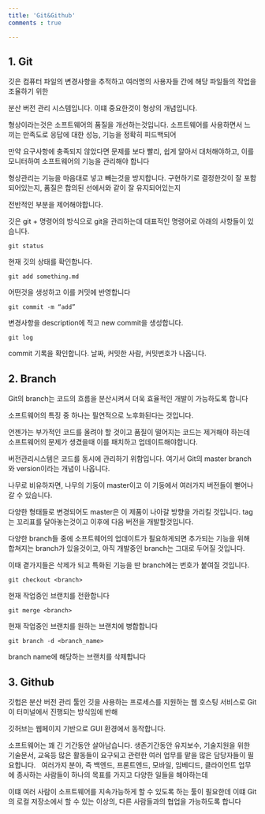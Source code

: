 ```yaml
---
title: 'Git&Github'
comments : true

---
```

## 1. Git
깃은 컴퓨터 파일의 변경사항을 추적하고 여러명의 사용자들 간에 해당 파일들의 작업을 조율하기 위한

분산 버전 관리 시스템입니다. 이떄 중요한것이 형상의 개념입니다.

형상이라는것은 소프트웨어의 품질을 개선하는것입니다.  소프트웨어를 사용하면서 느끼는 만족도로 응답에 대한 성능, 기능을 정확히 피드백되어 

만약 요구사항에 충족되지 않았다면  문제를 보다 빨리, 쉽게 알아서 대처해야하고, 이를 모니터하여 소프트웨어의 기능을 관리해야 합니다

형상관리는 기능을 마음대로 넣고 빼는것을 방지합니다. 구현하기로 결정한것이 잘 포함되어있는지, 품질은 합의된 선에서와 같이 잘 유지되어있는지

전반적인 부분을 제어해야합니다.

깃은 git + 명령어의 방식으로 git을 관리하는데 대표적인 명령어로 아래의 사항들이 있습니다.


`git status`

현재 깃의 상태를 확인합니다.

`git add something.md`

어떤것을 생성하고 이를 커밋에 반영합니다

`git commit -m “add”`

변경사항을 description에 적고 new commit을 생성합니다.

`git log`

commit 기록을 확인합니다. 날짜, 커밋한 사람, 커밋번호가 나옵니다.

## 2. Branch

Git의 branch는 코드의 흐름을 분산시켜서 더욱 효율적인 개발이 가능하도록 합니다


소프트웨어의 특징 중 하나는 필연적으로 노후화된다는 것입니다.

언젠가는 부가적인 코드를 올려야 할 것이고 품질이 떨어지는 코드는 제거해야 하는데 소프트웨어의 문제가 생겼을때 이를 패치하고 업데이트해야합니다.

버전관리시스템은 코드를 동시에 관리하기 위함입니다. 여기서 Git의 master branch 와 version이라는 개념이 나옵니다.

나무로 비유하자면, 나무의 기둥이 master이고 이 기둥에서 여러가지 버전들이 뻗어나갈 수 있습니다. 

다양한 형태들로 변경되어도 master은 이 제품이 나아갈 방향을 가리킬 것입니다. tag는 꼬리표를 달아놓는것이고 이후에 다음 버전을 개발할것입니다. 

다양한 branch들 중에 소프트웨어의 업데이트가 필요하게되면 추가되는 기능을 위해 합쳐지는 branch가 있을것이고, 아직 개발중인 branch는 그대로 두어질 것입니다. 

이때 곁가지들은 삭제가 되고 특화된 기능을 딴 branch에는 번호가 붙여질 것입니다.

`git checkout <branch>`

현재 작업중인 브랜치를 전환합니다

`git merge <branch>`

현재 작업중인 브랜치를 원하는 브랜치에 병합합니다

`git branch -d <branch_name>`

branch name에 해당하는 브랜치를 삭제합니다


## 3. Github

깃헙은 분산 버전 관리 툴인 깃을 사용하는 프로세스를 지원하는 웹 호스팅 서비스로 Git이 터미널에서 진행되는 방식임에 반해 

깃허브는 웹페이지 기반으로 GUI 환경에서 동작합니다.

소프트웨어는 꽤 긴 기간동안 살아남습니다. 
생존기간동안 유지보수, 기술지원을 위한 기술문서, 교육등 많은 활동들이 요구되고 관련한 여러 업무를 맡을 많은 담당자들이 필요합니다.
 
여러가지 분야, 즉 백엔드, 프론트엔드, 모바일, 임베디드, 클라이언트 업무에 종사하는 사람들이
하나의 목표를 가지고 다양한 일들을 해야하는데 

이떄 여러 사람이 소프트웨어를 지속가능하게 할 수 있도록 하는 툴이 필요한데 이떄 
Git의 로컬 저장소에서 할 수 있는 이상의, 다른 사람들과의 협업을 가능하도록 합니다
